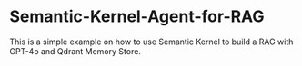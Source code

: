 # Semantic-Kernel-Agent-for-RAG
This is a simple example on how to use Semantic Kernel to build a RAG with GPT-4o and Qdrant Memory Store.
